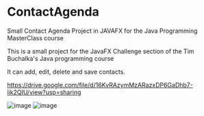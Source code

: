 # ContactAgenda
Small Contact Agenda Project in JAVAFX for the Java Programming MasterClass course

  This is a small project for the JavaFX Challenge section of the Tim Buchalka's Java programming course
  
  It can add, edit, delete and save contacts. 
  
  https://drive.google.com/file/d/16KvRAzymMzARazxDP6GaDhb7-lik2QIU/view?usp=sharing

![image](https://user-images.githubusercontent.com/81632607/115075722-e7d85500-9ed1-11eb-975f-97fdacc3a550.png)
![image](https://user-images.githubusercontent.com/81632607/115076031-5fa67f80-9ed2-11eb-973e-293fa13b822b.png)




